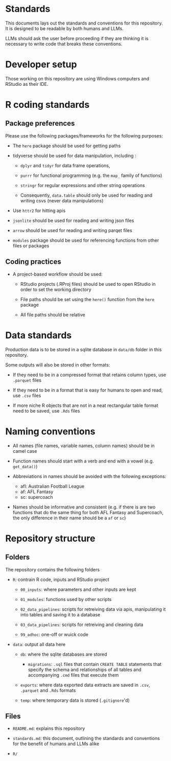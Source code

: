 # Standards

This documents lays out the standards and conventions for this repository. It is designed to be readable by both humans and LLMs.

LLMs should ask the user before proceeding if they are thinking it is necessary to write code that breaks these conventions.

# Developer setup

Those working on this repository are using Windows computers and RStudio as their IDE.


# R coding standards

## Package preferences

Please use the following packages/frameworks for the following purposes:

- The `here` package should be used for getting paths

- tidyverse should be used for data manipulation, including :
    
    - `dplyr` and `tidyr` for data frame operations, 

    - `purrr` for functional programming (e.g. the `map_` family of functions)

    - `stringr` for regular expressions and other string operations

    - Consequently, `data.table` should only be used for reading and writing csvs (never data manipulations)

- Use `httr2` for hitting apis

- `jsonlite` should be used for reading and writing json files

- `arrow` should be used for reading and writing parqet files

- `modules` package should be used for referencing functions from other files or packages 

## Coding practices

- A project-based workflow should be used:

   -  RStudio projects (.RProj files) should be used to open RStudio in order to set the working directory

   -  File paths should be set using the `here()` function from the `here` package

   -  All file paths should be relative

# Data standards

Production data is to be stored in a sqlite database in `data/db` folder in this repository. 

Some outputs will also be stored in other formats:

- If they need to be in a compressed format that retains column types, use `.parquet` files

- If they need to be in a format that is easy for humans to open and read, use `.csv` files

- If more niche R objects that are not in a neat rectangular table format need to be saved, use `.Rds` files

# Naming conventions

- All names (file names, variable names, column names) should be in camel case

- Function names should start with a verb and end with a vowel (e.g. `get_data()`)

- Abbreviations in names should be avoided with the following exceptions:

    - afl: Australian Football League
    - af: AFL Fantasy
    - sc: supercoach

- Names should be informative and consistent (e.g. if there is are two functions that do the same thing for both AFL Fantasy and Supercoach, the only difference in their name should be a `af` or `sc`)

# Repository structure

## Folders

The repository contains the following folders

- `R`: contrain R code, inputs and RStudio project

    - `00_inputs`: where parameters and other inputs are kept

    - `01_modules`: functions used by other scripts

    - `02_data_pipelines`: scripts for retreiving data via apis, manipulating it into tables and saving it to a database

    - `03_data_pipelines`: scripts for retreiving and cleaning data

    - `99_adhoc`: one-off or wuick code
    

- `data`: output all data here

    - `db`: where the sqlite databases are stored

        - `migrations`: `.sql` files that contain `CREATE TABLE` statements that specify the schema and relationships of all tables and accompanying `.cmd` files that execute them 

    - `exports`: where data exported data extracts are saved in `.csv`, `.parquet` and `.Rds` formats
 
    - `temp`: where temporary data is stored (`.gitignore`'d)

## Files

- `README.md`: explains this repository

- `standards.md`: this document, outlining the standards and conventions for the benefit of humans and LLMs alike

- `R/`
